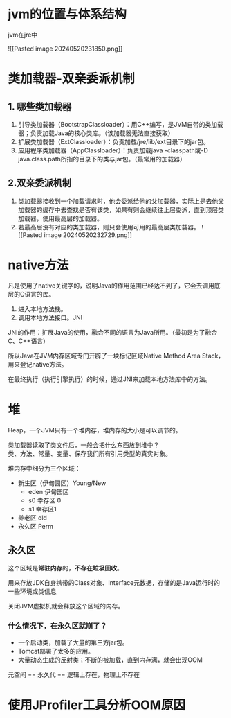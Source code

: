 # jvm的位置与体系结构
jvm在jre中

![[Pasted image 20240520231850.png]]

# 类加载器-双亲委派机制

## 1. 哪些类加载器

1. 引导类加载器（BootstrapClassloader）：用C++编写，是JVM自带的类加载器；负责加载Java的核心类库。（该加载器无法直接获取）
2. 扩展类加载器（ExtClassloader）：负责加载/jre/lib/ext目录下的jar包。
3. 应用程序类加载器（AppClassloader）：负责加载java -classpath或-D java.class.path所指的目录下的类与jar包。（最常用的加载器）

## 2.双亲委派机制
1. 类加载器接收到一个加载请求时，他会委派给他的父加载器，实际上是去他父加载器的缓存中去查找是否有该类，如果有则会继续往上层委派，直到顶层类加载器，使用最高层的加载器。
2. 若最高层没有对应的类加载器，则只会使用可用的最高层类加载器。
![[Pasted image 20240520232729.png]]

# native方法

凡是使用了native关键字的，说明Java的作用范围已经达不到了，它会去调用底层的C语言的库。

1. 进入本地方法栈。
2. 调用本地方法接口。JNI

JNI的作用：扩展Java的使用，融合不同的语言为Java所用。（最初是为了融合C、C++语言）

所以Java在JVM内存区域专门开辟了一块标记区域Native Method Area Stack，用来登记native方法。  

在最终执行（执行引擎执行）的时候，通过JNI来加载本地方法库中的方法。

# 堆

Heap，一个JVM只有一个堆内存，堆内存的大小是可以调节的。

类加载器读取了类文件后，一般会把什么东西放到堆中？  
类、方法、常量、变量、保存我们所有引用类型的真实对象。

堆内存中细分为三个区域：

- 新生区（伊甸园区）Young/New
	- eden 伊甸园区
	- s0 幸存区 0 
	- s1 幸存区1
- 养老区 old
- 永久区 Perm

## 永久区

这个区域是**常驻内存**的，**不存在垃圾回收**。  

用来存放JDK自身携带的Class对象、Interface元数据，存储的是Java运行时的一些环境或类信息

关闭JVM虚拟机就会释放这个区域的内存。

### 什么情况下，在永久区就崩了？

- 一个启动类，加载了大量的第三方jar包。
- Tomcat部署了太多的应用。
- 大量动态生成的反射类；不断的被加载，直到内存满，就会出现OOM

元空间 == 永久代 == 逻辑上存在，物理上不存在

# 使用JProfiler工具分析OOM原因

